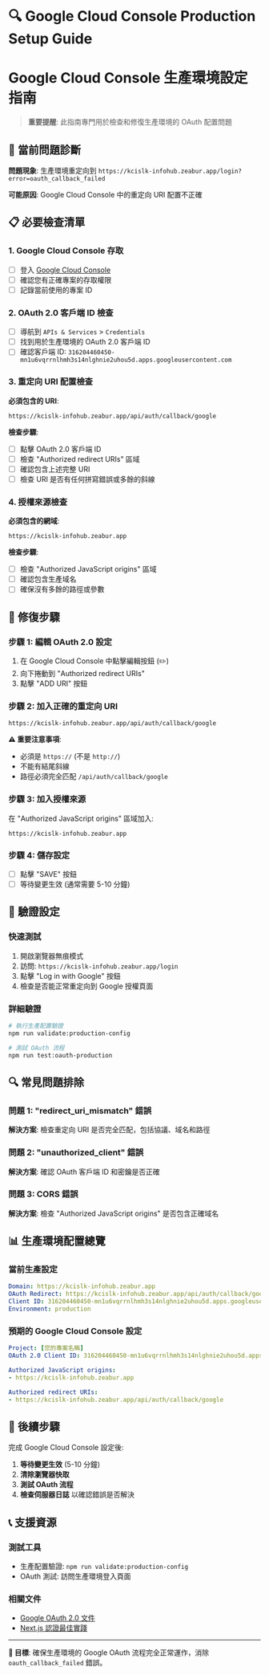 # 🔍 Google Cloud Console Production Setup Guide
# Google Cloud Console 生產環境設定指南

> **重要提醒**: 此指南專門用於檢查和修復生產環境的 OAuth 配置問題

## 🚨 當前問題診斷

**問題現象**: 生產環境重定向到 `https://kcislk-infohub.zeabur.app/login?error=oauth_callback_failed`

**可能原因**: Google Cloud Console 中的重定向 URI 配置不正確

## 📋 必要檢查清單

### 1. **Google Cloud Console 存取**
- [ ] 登入 [Google Cloud Console](https://console.cloud.google.com/)
- [ ] 確認您有正確專案的存取權限
- [ ] 記錄當前使用的專案 ID

### 2. **OAuth 2.0 客戶端 ID 檢查**
- [ ] 導航到 `APIs & Services` > `Credentials`
- [ ] 找到用於生產環境的 OAuth 2.0 客戶端 ID
- [ ] 確認客戶端 ID: `316204460450-mn1u6vqrrnlhmh3s14nlghnie2uhou5d.apps.googleusercontent.com`

### 3. **重定向 URI 配置檢查**
**必須包含的 URI**:
```
https://kcislk-infohub.zeabur.app/api/auth/callback/google
```

**檢查步驟**:
- [ ] 點擊 OAuth 2.0 客戶端 ID
- [ ] 檢查 "Authorized redirect URIs" 區域
- [ ] 確認包含上述完整 URI
- [ ] 檢查 URI 是否有任何拼寫錯誤或多餘的斜線

### 4. **授權來源檢查**
**必須包含的網域**:
```
https://kcislk-infohub.zeabur.app
```

**檢查步驟**:
- [ ] 檢查 "Authorized JavaScript origins" 區域  
- [ ] 確認包含生產域名
- [ ] 確保沒有多餘的路徑或參數

## 🔧 修復步驟

### 步驟 1: 編輯 OAuth 2.0 設定
1. 在 Google Cloud Console 中點擊編輯按鈕 (✏️)
2. 向下捲動到 "Authorized redirect URIs"
3. 點擊 "ADD URI" 按鈕

### 步驟 2: 加入正確的重定向 URI
```
https://kcislk-infohub.zeabur.app/api/auth/callback/google
```

**⚠️ 重要注意事項**:
- 必須是 `https://` (不是 `http://`)
- 不能有結尾斜線
- 路徑必須完全匹配 `/api/auth/callback/google`

### 步驟 3: 加入授權來源
在 "Authorized JavaScript origins" 區域加入:
```
https://kcislk-infohub.zeabur.app
```

### 步驟 4: 儲存設定
- [ ] 點擊 "SAVE" 按鈕
- [ ] 等待變更生效 (通常需要 5-10 分鐘)

## 🧪 驗證設定

### 快速測試
1. 開啟瀏覽器無痕模式
2. 訪問: `https://kcislk-infohub.zeabur.app/login`
3. 點擊 "Log in with Google" 按鈕
4. 檢查是否能正常重定向到 Google 授權頁面

### 詳細驗證
```bash
# 執行生產配置驗證
npm run validate:production-config

# 測試 OAuth 流程
npm run test:oauth-production
```

## 🔍 常見問題排除

### 問題 1: "redirect_uri_mismatch" 錯誤
**解決方案**: 檢查重定向 URI 是否完全匹配，包括協議、域名和路徑

### 問題 2: "unauthorized_client" 錯誤  
**解決方案**: 確認 OAuth 客戶端 ID 和密鑰是否正確

### 問題 3: CORS 錯誤
**解決方案**: 檢查 "Authorized JavaScript origins" 是否包含正確域名

## 📊 生產環境配置總覽

### 當前生產設定
```yaml
Domain: https://kcislk-infohub.zeabur.app
OAuth Redirect: https://kcislk-infohub.zeabur.app/api/auth/callback/google
Client ID: 316204460450-mn1u6vqrrnlhmh3s14nlghnie2uhou5d.apps.googleusercontent.com
Environment: production
```

### 預期的 Google Cloud Console 設定
```yaml
Project: [您的專案名稱]
OAuth 2.0 Client ID: 316204460450-mn1u6vqrrnlhmh3s14nlghnie2uhou5d.apps.googleusercontent.com

Authorized JavaScript origins:
- https://kcislk-infohub.zeabur.app

Authorized redirect URIs:
- https://kcislk-infohub.zeabur.app/api/auth/callback/google
```

## 🚀 後續步驟

完成 Google Cloud Console 設定後:

1. **等待變更生效** (5-10 分鐘)
2. **清除瀏覽器快取** 
3. **測試 OAuth 流程**
4. **檢查伺服器日誌** 以確認錯誤是否解決

## 📞 支援資源

### 測試工具
- 生產配置驗證: `npm run validate:production-config`
- OAuth 測試: 訪問生產環境登入頁面

### 相關文件
- [Google OAuth 2.0 文件](https://developers.google.com/identity/protocols/oauth2)
- [Next.js 認證最佳實踐](https://nextjs.org/docs/authentication)

---

**🎯 目標**: 確保生產環境的 Google OAuth 流程完全正常運作，消除 `oauth_callback_failed` 錯誤。